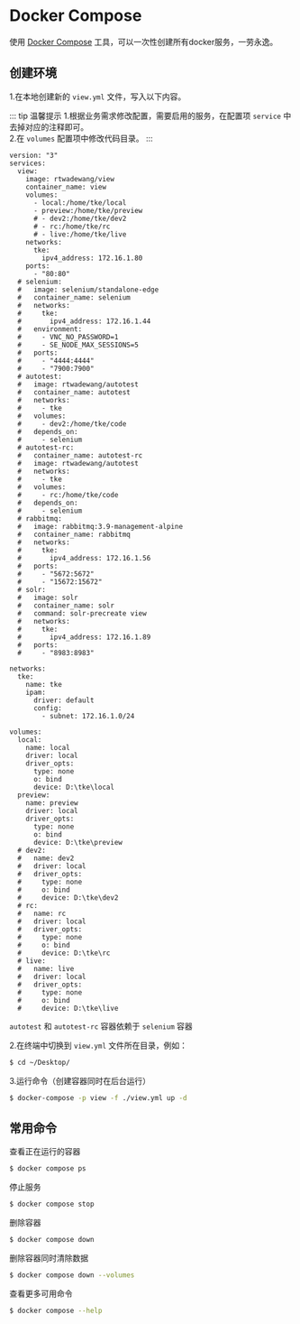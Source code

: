 # Docker Compose

使用 [Docker Compose](https://docs.docker.com/compose/) 工具，可以一次性创建所有docker服务，一劳永逸。

## 创建环境

1.在本地创建新的 `view.yml` 文件，写入以下内容。

::: tip 温馨提示
1.根据业务需求修改配置，需要启用的服务，在配置项 `service` 中去掉对应的注释即可。<br>
2.在 `volumes` 配置项中修改代码目录。
:::

```yaml{2}
version: "3"
services:
  view:
    image: rtwadewang/view
    container_name: view
    volumes:
      - local:/home/tke/local
      - preview:/home/tke/preview
      # - dev2:/home/tke/dev2
      # - rc:/home/tke/rc
      # - live:/home/tke/live
    networks:
      tke:
        ipv4_address: 172.16.1.80
    ports:
      - "80:80"
  # selenium:
  #   image: selenium/standalone-edge
  #   container_name: selenium
  #   networks:
  #     tke:
  #       ipv4_address: 172.16.1.44
  #   environment:
  #     - VNC_NO_PASSWORD=1
  #     - SE_NODE_MAX_SESSIONS=5
  #   ports:
  #     - "4444:4444"
  #     - "7900:7900"
  # autotest:
  #   image: rtwadewang/autotest
  #   container_name: autotest
  #   networks:
  #     - tke
  #   volumes:
  #     - dev2:/home/tke/code
  #   depends_on:
  #     - selenium
  # autotest-rc:
  #   container_name: autotest-rc
  #   image: rtwadewang/autotest
  #   networks:
  #     - tke
  #   volumes:
  #     - rc:/home/tke/code
  #   depends_on:
  #     - selenium
  # rabbitmq:
  #   image: rabbitmq:3.9-management-alpine
  #   container_name: rabbitmq
  #   networks:
  #     tke:
  #       ipv4_address: 172.16.1.56
  #   ports:
  #     - "5672:5672"
  #     - "15672:15672"
  # solr:
  #   image: solr
  #   container_name: solr
  #   command: solr-precreate view
  #   networks:
  #     tke:
  #       ipv4_address: 172.16.1.89
  #   ports:
  #     - "8983:8983"
  
networks:
  tke:
    name: tke
    ipam:
      driver: default
      config:
        - subnet: 172.16.1.0/24

volumes:
  local:
    name: local
    driver: local
    driver_opts:
      type: none
      o: bind
      device: D:\tke\local
  preview:
    name: preview
    driver: local
    driver_opts:
      type: none
      o: bind
      device: D:\tke\preview
  # dev2:
  #   name: dev2
  #   driver: local
  #   driver_opts:
  #     type: none
  #     o: bind
  #     device: D:\tke\dev2
  # rc:
  #   name: rc
  #   driver: local
  #   driver_opts:
  #     type: none
  #     o: bind
  #     device: D:\tke\rc
  # live:
  #   name: live
  #   driver: local
  #   driver_opts:
  #     type: none
  #     o: bind
  #     device: D:\tke\live
```

`autotest` 和 `autotest-rc` 容器依赖于 `selenium` 容器

2.在终端中切换到 `view.yml` 文件所在目录，例如：
```sh
$ cd ~/Desktop/
```

3.运行命令（创建容器同时在后台运行）
```sh
$ docker-compose -p view -f ./view.yml up -d
```

## 常用命令

查看正在运行的容器

```sh
$ docker compose ps
```

停止服务
```sh
$ docker compose stop
```

删除容器
```sh 
$ docker compose down
```

删除容器同时清除数据
```sh 
$ docker compose down --volumes
```

查看更多可用命令
```sh
$ docker compose --help
```